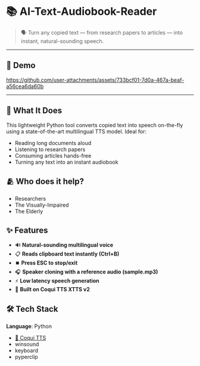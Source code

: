 # 📚 AI-Text-Audiobook-Reader

> 🗣️ Turn any copied text — from research papers to articles — into instant, natural-sounding speech.

---

## 🎥 Demo  

https://github.com/user-attachments/assets/733bcf01-7d0a-467a-beaf-a56cea6da60b

---

## 🧠 What It Does
This lightweight Python tool converts copied text into speech on-the-fly using a state-of-the-art multilingual TTS model. Ideal for:
- Reading long documents aloud
- Listening to research papers
- Consuming articles hands-free
- Turning any text into an instant audiobook

## 🫂 Who does it help?

- Researchers
- The Visually-Impaired
- The Elderly

## ✨ Features
- 🔊 **Natural-sounding multilingual voice**
- 📋 **Reads clipboard text instantly (Ctrl+B)**
- ⏹️ **Press ESC to stop/exit**
- 🎧 **Speaker cloning with a reference audio (sample.mp3)**
- ⚡ **Low latency speech generation**
- 🧠 **Built on Coqui TTS XTTS v2**

## 🛠️ Tech Stack
**Language**: Python
- [🐸 Coqui TTS](https://github.com/coqui-ai/TTS)
- winsound
- keyboard
- pyperclip

